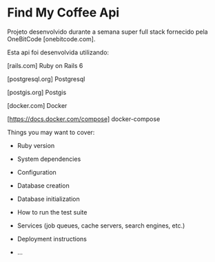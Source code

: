 # Find My Coffee Api

Projeto desenvolvido durante a semana super full stack fornecido pela OneBitCode [onebitcode.com].

Esta api foi desenvolvida utilizando: 

[rails.com] Ruby on Rails 6 

[postgresql.org] Postgresql

[postgis.org] Postgis

[docker.com] Docker

[https://docs.docker.com/compose] docker-compose


Things you may want to cover:

* Ruby version

* System dependencies

* Configuration

* Database creation

* Database initialization

* How to run the test suite

* Services (job queues, cache servers, search engines, etc.)

* Deployment instructions

* ...
